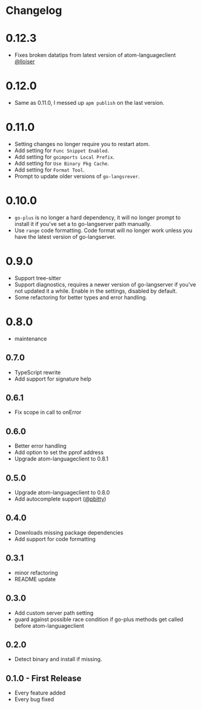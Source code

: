 # Changelog

# 0.12.3
*   Fixes broken datatips from latest version of atom-languageclient
    [@lloiser](https://github.com/lloiser)

# 0.12.0
*   Same as 0.11.0, I messed up `apm publish` on the last version.

# 0.11.0
*   Setting changes no longer require you to restart atom.
*   Add setting for `Func Snippet Enabled`.
*   Add setting for `goimports Local Prefix`.
*   Add setting for `Use Binary Pkg Cache`.
*   Add setting for `Format Tool`.
*   Prompt to update older versions of `go-langsrever`.

# 0.10.0
*   `go-plus` is no longer a hard dependency, it will no longer prompt to
    install it if you've set a to go-langserver path manually.
*   Use `range` code formatting. Code format will no longer work unless you have
    the latest version of go-langserver.

# 0.9.0
*   Support tree-sitter
*   Support diagnostics, requires a newer version of go-langserver if you've
    not updated it a while. Enable in the settings, disabled by default.
*   Some refactoring for better types and error handling.

# 0.8.0
*   maintenance

## 0.7.0
*   TypeScript rewrite
*   Add support for signature help

## 0.6.1
*   Fix scope in call to onError

## 0.6.0
*   Better error handling
*   Add option to set the pprof address
*   Upgrade atom-languageclient to 0.8.1

## 0.5.0
*   Upgrade atom-languageclient to 0.8.0
*   Add autocomplete support ([@pbitty](https://github.com/pbitty))

## 0.4.0
*   Downloads missing package dependencies
*   Add support for code formatting

## 0.3.1
*   minor refactoring
*   README update

## 0.3.0
*   Add custom server path setting
*   guard against possible race condition if go-plus methods get called before
    atom-languageclient

## 0.2.0
*   Detect binary and install if missing.

## 0.1.0 - First Release
*   Every feature added
*   Every bug fixed
